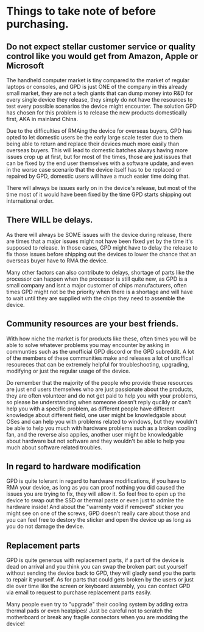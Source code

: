 # Things to take note of before purchasing.
## Do not expect stellar customer service or quality control like you would get from Amazon, Apple or Microsoft
The handheld computer market is tiny compared to the market of regular laptops or consoles, and GPD is just ONE of the company in this already small market, they are not a tech giants that can dump money into R&D for every single device they release, they simply do not have the resources to test every possible scenarios the device might encounter. The solution GPD has chosen for this problem is to release the new products domestically first, AKA in mainland China.

Due to the difficulties of RMAing the device for overseas buyers, GPD has opted to let domestic users be the early large scale tester due to them being able to return and replace their devices much more easily than overseas buyers. This will lead to domestic batches always having more issues crop up at first, but for most of the times, those are just issues that can be fixed by the end user themselves with a software update, and even in the worse case scenario that the device itself has to be replaced or repaired by GPD, domestic users will have a much easier time doing that.

There will always be issues early on in the device's release, but most of the time most of it would have been fixed by the time GPD starts shipping out international order.

## There WILL be delays.
As there will always be SOME issues with the device during release, there are times that a major issues might not have been fixed yet by the time it's supposed to release. In those cases, GPD might have to delay the release to fix those issues before shipping out the devices to lower the chance that an overseas buyer have to RMA the device.

Many other factors can also contribute to delays, shortage of parts like the processor can happen when the processor is still quite new, as GPD is a small company and isnt a major customer of chips manufacturers, often times GPD might not be the priority when there is a shortage and will have to wait until they are supplied with the chips they need to assemble the device.

## Community resources are your best friends.
With how niche the market is for products like these, often times you will be able to solve whatever problems you may encounter by asking in communties such as the unofficial GPD discord or the GPD subreddit. A lot of the members of these communities make and releases a lot of unoffical resoureces that can be extremely helpful for troubleshooting, upgrading, modifying or just the regular usage of the device.

Do remember that the majority of the people who provide these resources are just end users themselves who are just passionate about the products, they are often volunteer and do not get paid to help you with your problems, so please be understanding when someone doesn't reply qucikly or can't help you with a specific problem, as different people have different knowledge about different field, one user might be knowledgable about OSes and can help you with problems related to windows, but they wouldn't be able to help you much with hardware problems such as a broken cooling fan, and the reverse also applies, another user might be knowledgable about hardware but not software and they wouldn't be able to help you much about software related troubles.

## In regard to hardware modification
GPD is quite tolerant in regard to hardware modifications, if you have to RMA your device, as long as you can proof nothing you did caused the issues you are trying to fix, they will allow it. So feel free to open up the device to swap out the SSD or thermal paste or even just to admire the hardware inside! And about the "warrenty void if removed" sticker you might see on one of the screws, GPD doesn't really care about those and you can feel free to destory the sticker and open the device up as long as you do not damage the device.

## Replacement parts
GPD is quite generous with replacement parts, if a part of the device is dead on arrival and you think you can swap the broken part out yourself without sending the device back to GPD, they will gladly send you the parts to repair it yourself. As for parts that could gets broken by the users or just die over time like the screen or keyboard assembly, you can contact GPD via email to request to purchase replacement parts easily.

Many people even try to "upgrade" their cooling system by adding extra thermal pads or even heatpipes! Just be careful not to scratch the motherboard or break any fragile connectors when you are modding the device!
